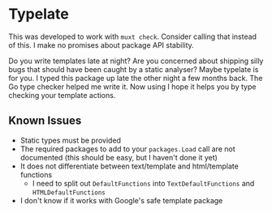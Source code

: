 # Typelate

This was developed to work with `muxt check`.
Consider calling that instead of this.
I make no promises about package API stability.

Do you write templates late at night?
Are you concerned about shipping silly bugs that should have been caught by a static analyser?
Maybe typelate is for you.
I typed this package up late the other night a few months back.
The Go type checker helped me write it.
Now using  I hope it helps you by type checking your template actions.

## Known Issues
- Static types must be provided
- The required packages to add to your `packages.Load` call are not documented (this should be easy, but I haven't done it yet)
- It does not differentiate between text/template and html/template functions
  - I need to split out `DefaultFunctions` into `TextDefaultFunctions` and `HTMLDefaultFunctions`
- I don't know if it works with Google's safe template package
